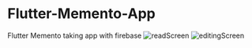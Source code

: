 # Flutter-Memento-App
Flutter Memento taking app with firebase 
![readScreen](https://user-images.githubusercontent.com/62788450/196031724-fb06cb01-7187-4c1c-91be-2e8f28d0a9e4.jpg)
![editingScreen](https://user-images.githubusercontent.com/62788450/196031734-60594e4f-b667-4bfb-8924-7db7e50051b4.jpg)
